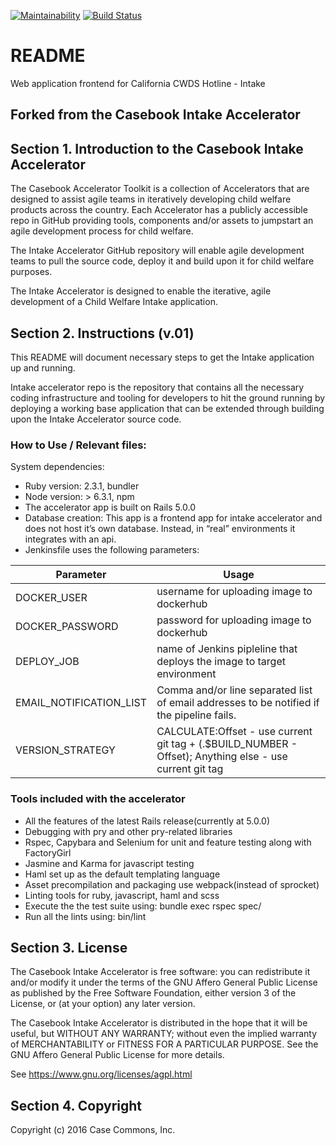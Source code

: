 [![Maintainability](https://api.codeclimate.com/v1/badges/7bf605e7ecb5f268441e/maintainability)](https://codeclimate.com/github/ca-cwds/intake/maintainability)
[![Build Status](https://ci.mycasebook.org/buildStatus/icon?job=intake(CI))](https://ci.mycasebook.org/job/intake(CI)/)

# README
 
Web application frontend for California CWDS Hotline - Intake 

## Forked from the Casebook Intake Accelerator

## Section 1. Introduction to the Casebook Intake Accelerator

The Casebook Accelerator Toolkit is a collection of Accelerators that are designed to assist agile teams in iteratively developing child welfare products across the country.  Each Accelerator has a publicly accessible repo in GitHub providing tools, components and/or assets to jumpstart an agile development process for child welfare.  

The Intake Accelerator GitHub repository will enable agile development teams to pull the source code, deploy it and build upon it for child welfare purposes.  

The Intake Accelerator is designed to enable the iterative, agile development of a Child Welfare Intake application.

## Section 2. Instructions (v.01)

This README will document necessary steps to get the Intake application up and running.

Intake accelerator repo is the repository that contains all the necessary coding infrastructure and tooling for developers to hit the ground running by deploying a working base application that can be extended through building upon the Intake Accelerator source code.   

### How to Use / Relevant files:
System dependencies: 
* Ruby version: 2.3.1, bundler
* Node version: > 6.3.1, npm
* The accelerator app is built on Rails 5.0.0
* Database creation: This app is a frontend app for intake accelerator and does not host it’s own database. Instead, in “real” environments it integrates with an api. 
* Jenkinsfile uses the following parameters:

| Parameter               | Usage                                                                                                  |
| ---------               | -----                                                                                                  |
| DOCKER_USER             | username for uploading image to dockerhub                                                              |
| DOCKER_PASSWORD         | password for uploading image to dockerhub                                                              |
| DEPLOY_JOB              | name of Jenkins pipleline that deploys the image to target environment                                 |
| EMAIL_NOTIFICATION_LIST | Comma and/or line separated list of email addresses to be notified if the pipeline fails.              |
| VERSION_STRATEGY        | CALCULATE:Offset - use current git tag + (.$BUILD_NUMBER - Offset); Anything else - use current git tag |

### Tools included with the accelerator
* All the features of the latest Rails release(currently at 5.0.0)
* Debugging with pry and other pry-related libraries
* Rspec, Capybara and Selenium for unit and feature testing along with FactoryGirl
* Jasmine and Karma for javascript testing
* Haml set up as the default templating language
* Asset precompilation and packaging use webpack(instead of sprocket)
* Linting tools for ruby, javascript, haml and scss
* Execute the the test suite using: bundle exec rspec spec/
* Run all the lints using: bin/lint

## Section 3. License

The Casebook Intake Accelerator is free software: you can redistribute it and/or modify it under the terms of the GNU Affero General Public License as published by the Free Software Foundation, either version 3 of the License, or (at your option) any later version.

The Casebook Intake Accelerator is distributed in the hope that it will be useful, but WITHOUT ANY WARRANTY; without even the implied warranty of MERCHANTABILITY or FITNESS FOR A PARTICULAR PURPOSE.  See the GNU Affero General Public License for more details.

See https://www.gnu.org/licenses/agpl.html

## Section 4. Copyright

Copyright (c) 2016 Case Commons, Inc.
